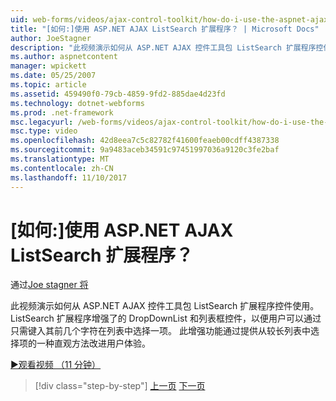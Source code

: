 ```yaml
---
uid: web-forms/videos/ajax-control-toolkit/how-do-i-use-the-aspnet-ajax-listsearch-extender
title: "[如何:]使用 ASP.NET AJAX ListSearch 扩展程序？ | Microsoft Docs"
author: JoeStagner
description: "此视频演示如何从 ASP.NET AJAX 控件工具包 ListSearch 扩展程序控件使用。 ListSearch 扩展程序增强了的 DropDownList 和 l。..."
ms.author: aspnetcontent
manager: wpickett
ms.date: 05/25/2007
ms.topic: article
ms.assetid: 459490f0-79cb-4859-9fd2-885dae4d23fd
ms.technology: dotnet-webforms
ms.prod: .net-framework
msc.legacyurl: /web-forms/videos/ajax-control-toolkit/how-do-i-use-the-aspnet-ajax-listsearch-extender
msc.type: video
ms.openlocfilehash: 42d8eea7c5c82782f41600feaeb00cdff4387338
ms.sourcegitcommit: 9a9483aceb34591c97451997036a9120c3fe2baf
ms.translationtype: MT
ms.contentlocale: zh-CN
ms.lasthandoff: 11/10/2017
---
```

<a name="how-do-i-use-the-aspnet-ajax-listsearch-extender"></a>[如何:]使用 ASP.NET AJAX ListSearch 扩展程序？
====================
通过[Joe stagner 将](https://github.com/JoeStagner)

此视频演示如何从 ASP.NET AJAX 控件工具包 ListSearch 扩展程序控件使用。 ListSearch 扩展程序增强了的 DropDownList 和列表框控件，以便用户可以通过只需键入其前几个字符在列表中选择一项。 此增强功能通过提供从较长列表中选择项的一种直观方法改进用户体验。

[&#9654;观看视频 （11 分钟）](https://channel9.msdn.com/Blogs/ASP-NET-Site-Videos/how-do-i-use-the-aspnet-ajax-listsearch-extender)

>[!div class="step-by-step"]
[上一页](how-do-i-use-the-aspnet-ajax-nobot-control.md)
[下一页](how-do-i-use-the-pagingbulletedlist-extender-control.md)
